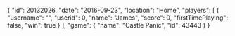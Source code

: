 {
  "id": 20132026,
  "date": "2016-09-23",
  "location": "Home",
  "players": [
    {
      "username": "",
      "userid": 0,
      "name": "James",
      "score": 0,
      "firstTimePlaying": false,
      "win": true
    }
  ],
  "game": {
    "name": "Castle Panic",
    "id": 43443
  }
}
